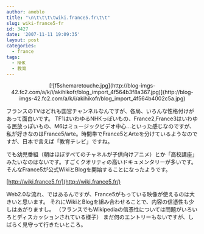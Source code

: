 ```yaml
---
author: ameblo
title: "\n\t\t\t\twiki.france5.fr\t\t"
slug: wiki-france5-fr
id: 3427
date: '2007-11-11 19:09:35'
layout: post
categories:
  - france
tags:
  - NHK
  - 教育
---
```


<div align="center">[![f5shemaretouche.jpg](http://blog-imgs-42.fc2.com/a/k/i/akihikofr/blog_import_4f564b3f8a367.jpg)](http://blog-imgs-42.fc2.com/a/k/i/akihikofr/blog_import_4f564b4002c5a.jpg)</div>

フランスのTVはどれも国営チャンネルなんですが、各局、いろんな性格付けがあって面白いです。 TF1はいわゆるNHKっぽいもの、France2,France3はいわゆる民放っぽいもの、M6はミュージックビデオ中心…といった感じなのですが、私が好きなのはFrance5/arte。時間帯でFrance5とArteを分けているようなのですが、日本で言えば「教育テレビ」ですね。

でも幼児番組（朝はほぼすべてのチャネルが子供向けアニメ）とか「高校講座」みたいなのはないです。すごくクオリティの高いドキュメンタリーが多いです。 そんなFrance5が公式WikiとBlogを開始することになったようです。

[http://wiki.france5.fr/](http://wiki.france5.fr/)

Web2.0な流れ、ではあるんですが、France5がもっている映像が使えるのは大きいと思います。 それにWikiとBlogを組み合わせることで、内容の信憑性も少しはあがりますし。 （フランスでもWikipediaの信憑性については問題がいろいろとディスカッションされている様子） まだ何のエントリーもないですが、しばらく見守って行きたいところ。